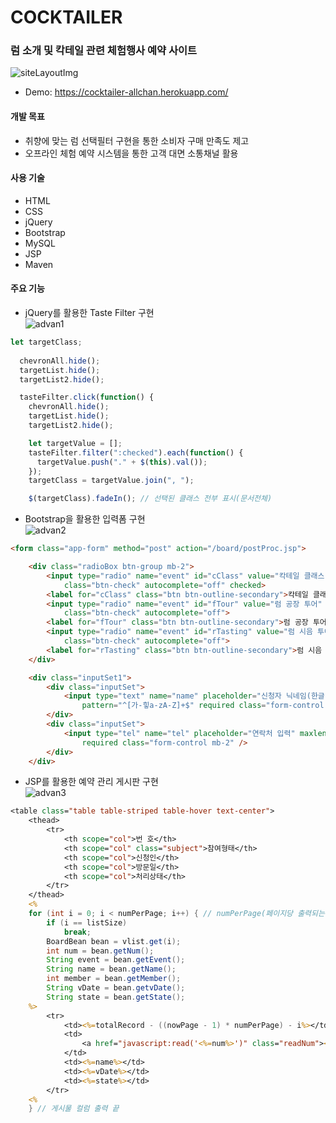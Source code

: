 # COCKTAILER
### 럼 소개 및 칵테일 관련 체험행사 예약 사이트  
![siteLayoutImg](https://user-images.githubusercontent.com/85478918/151158178-5acbafdd-9165-4595-b6fd-41322eb7631a.png)


* Demo: https://cocktailer-allchan.herokuapp.com/


#### 개발 목표
* 취향에 맞는 럼 선택필터 구현을 통한 소비자 구매 만족도 제고
* 오프라인 체험 예약 시스템을 통한 고객 대면 소통채널 활용


#### 사용 기술
* HTML
* CSS
* jQuery
* Bootstrap
* MySQL
* JSP
* Maven


#### 주요 기능
* jQuery를 활용한 Taste Filter 구현  
![advan1](https://user-images.githubusercontent.com/85478918/151160109-aa6536a9-9d6a-4235-a07a-0b956d0f91e2.png)
~~~javascript
let targetClass;
	
  chevronAll.hide();
  targetList.hide();
  targetList2.hide();

  tasteFilter.click(function() {
    chevronAll.hide();
    targetList.hide();
    targetList2.hide();

    let targetValue = [];
    tasteFilter.filter(":checked").each(function() {
      targetValue.push("." + $(this).val());
    });
    targetClass = targetValue.join(", ");

    $(targetClass).fadeIn(); // 선택된 클래스 전부 표시(문서전체)
~~~


  

* Bootstrap을 활용한 입력폼 구현  
![advan2](https://user-images.githubusercontent.com/85478918/151161045-5fae9f56-f859-459c-b88f-672469350c39.png)
~~~html
<form class="app-form" method="post" action="/board/postProc.jsp">

    <div class="radioBox btn-group mb-2">
        <input type="radio" name="event" id="cClass" value="칵테일 클래스"
            class="btn-check" autocomplete="off" checked>
        <label for="cClass" class="btn btn-outline-secondary">칵테일 클래스</label>
        <input type="radio" name="event" id="fTour" value="럼 공장 투어"
            class="btn-check" autocomplete="off">
        <label for="fTour" class="btn btn-outline-secondary">럼 공장 투어</label>
        <input type="radio" name="event" id="rTasting" value="럼 시음 투어"
            class="btn-check" autocomplete="off">
        <label for="rTasting" class="btn btn-outline-secondary">럼 시음 투어</label>
    </div>

    <div class="inputSet1">
        <div class="inputSet">
            <input type="text" name="name" placeholder="신청자 닉네임(한글 또는 영문)"
                pattern="^[가-힣a-zA-Z]+$" required class="form-control mb-2" />
        </div>
        <div class="inputSet">
            <input type="tel" name="tel" placeholder="연락처 입력" maxlength="13"
                required class="form-control mb-2" />
        </div>
    </div>
~~~




* JSP를 활용한 예약 관리 게시판 구현  
![advan3](https://user-images.githubusercontent.com/85478918/151161713-fd04b11f-c75c-420b-9d86-21c1bf03f240.png)
~~~jsp
<table class="table table-striped table-hover text-center">
    <thead>
        <tr>
            <th scope="col">번 호</th>
            <th scope="col" class="subject">참여형태</th>
            <th scope="col">신청인</th>
            <th scope="col">방문일</th>
            <th scope="col">처리상태</th>
        </tr>
    </thead>
    <%
    for (int i = 0; i < numPerPage; i++) { // numPerPage(페이지당 출력되는 게시물)
        if (i == listSize)
            break;
        BoardBean bean = vlist.get(i);
        int num = bean.getNum();
        String event = bean.getEvent();
        String name = bean.getName();
        int member = bean.getMember();
        String vDate = bean.getvDate();
        String state = bean.getState();
    %>
        <tr>
            <td><%=totalRecord - ((nowPage - 1) * numPerPage) - i%></td>
            <td>
                <a href="javascript:read('<%=num%>')" class="readNum"><%=event%></a>
            </td>
            <td><%=name%></td>
            <td><%=vDate%></td>
            <td><%=state%></td>
        </tr>
    <%
    } // 게시물 컬럼 출력 끝
~~~
